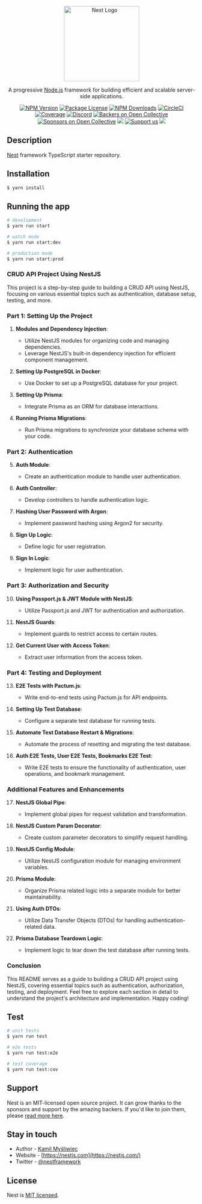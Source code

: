 <p align="center">
  <a href="http://nestjs.com/" target="blank"><img src="https://nestjs.com/img/logo-small.svg" width="200" alt="Nest Logo" /></a>
</p>

[circleci-image]: https://img.shields.io/circleci/build/github/nestjs/nest/master?token=abc123def456
[circleci-url]: https://circleci.com/gh/nestjs/nest

  <p align="center">A progressive <a href="http://nodejs.org" target="_blank">Node.js</a> framework for building efficient and scalable server-side applications.</p>
    <p align="center">
<a href="https://www.npmjs.com/~nestjscore" target="_blank"><img src="https://img.shields.io/npm/v/@nestjs/core.svg" alt="NPM Version" /></a>
<a href="https://www.npmjs.com/~nestjscore" target="_blank"><img src="https://img.shields.io/npm/l/@nestjs/core.svg" alt="Package License" /></a>
<a href="https://www.npmjs.com/~nestjscore" target="_blank"><img src="https://img.shields.io/npm/dm/@nestjs/common.svg" alt="NPM Downloads" /></a>
<a href="https://circleci.com/gh/nestjs/nest" target="_blank"><img src="https://img.shields.io/circleci/build/github/nestjs/nest/master" alt="CircleCI" /></a>
<a href="https://coveralls.io/github/nestjs/nest?branch=master" target="_blank"><img src="https://coveralls.io/repos/github/nestjs/nest/badge.svg?branch=master#9" alt="Coverage" /></a>
<a href="https://discord.gg/G7Qnnhy" target="_blank"><img src="https://img.shields.io/badge/discord-online-brightgreen.svg" alt="Discord"/></a>
<a href="https://opencollective.com/nest#backer" target="_blank"><img src="https://opencollective.com/nest/backers/badge.svg" alt="Backers on Open Collective" /></a>
<a href="https://opencollective.com/nest#sponsor" target="_blank"><img src="https://opencollective.com/nest/sponsors/badge.svg" alt="Sponsors on Open Collective" /></a>
  <a href="https://paypal.me/kamilmysliwiec" target="_blank"><img src="https://img.shields.io/badge/Donate-PayPal-ff3f59.svg"/></a>
    <a href="https://opencollective.com/nest#sponsor"  target="_blank"><img src="https://img.shields.io/badge/Support%20us-Open%20Collective-41B883.svg" alt="Support us"></a>
  <a href="https://twitter.com/nestframework" target="_blank"><img src="https://img.shields.io/twitter/follow/nestframework.svg?style=social&label=Follow"></a>
</p>
  <!--[![Backers on Open Collective](https://opencollective.com/nest/backers/badge.svg)](https://opencollective.com/nest#backer)
  [![Sponsors on Open Collective](https://opencollective.com/nest/sponsors/badge.svg)](https://opencollective.com/nest#sponsor)-->

## Description

[Nest](https://github.com/nestjs/nest) framework TypeScript starter repository.

## Installation

```bash
$ yarn install
```

## Running the app

```bash
# development
$ yarn run start

# watch mode
$ yarn run start:dev

# production mode
$ yarn run start:prod
```


### CRUD API Project Using NestJS

This project is a step-by-step guide to building a CRUD API using NestJS, focusing on various essential topics such as authentication, database setup, testing, and more.

### Part 1: Setting Up the Project

1. **Modules and Dependency Injection**:
    - Utilize NestJS modules for organizing code and managing dependencies.
    - Leverage NestJS's built-in dependency injection for efficient component management.

2. **Setting Up PostgreSQL in Docker**:
    - Use Docker to set up a PostgreSQL database for your project.

3. **Setting Up Prisma**:
    - Integrate Prisma as an ORM for database interactions.

4. **Running Prisma Migrations**:
    - Run Prisma migrations to synchronize your database schema with your code.

### Part 2: Authentication

5. **Auth Module**:
    - Create an authentication module to handle user authentication.

6. **Auth Controller**:
    - Develop controllers to handle authentication logic.

7. **Hashing User Password with Argon**:
    - Implement password hashing using Argon2 for security.

8. **Sign Up Logic**:
    - Define logic for user registration.

9. **Sign In Logic**:
    - Implement logic for user authentication.

### Part 3: Authorization and Security

10. **Using Passport.js & JWT Module with NestJS**:
    - Utilize Passport.js and JWT for authentication and authorization.

11. **NestJS Guards**:
    - Implement guards to restrict access to certain routes.

12. **Get Current User with Access Token**:
    - Extract user information from the access token.

### Part 4: Testing and Deployment

13. **E2E Tests with Pactum.js**:
    - Write end-to-end tests using Pactum.js for API endpoints.

14. **Setting Up Test Database**:
    - Configure a separate test database for running tests.

15. **Automate Test Database Restart & Migrations**:
    - Automate the process of resetting and migrating the test database.

16. **Auth E2E Tests, User E2E Tests, Bookmarks E2E Test**:
    - Write E2E tests to ensure the functionality of authentication, user operations, and bookmark management.

### Additional Features and Enhancements

17. **NestJS Global Pipe**:
    - Implement global pipes for request validation and transformation.

18. **NestJS Custom Param Decorator**:
    - Create custom parameter decorators to simplify request handling.

19. **NestJS Config Module**:
    - Utilize NestJS configuration module for managing environment variables.

20. **Prisma Module**:
    - Organize Prisma related logic into a separate module for better maintainability.

21. **Using Auth DTOs**:
    - Utilize Data Transfer Objects (DTOs) for handling authentication-related data.

22. **Prisma Database Teardown Logic**:
    - Implement logic to tear down the test database after running tests.

### Conclusion

This README serves as a guide to building a CRUD API project using NestJS, covering essential topics such as authentication, authorization, testing, and deployment. Feel free to explore each section in detail to understand the project's architecture and implementation. Happy coding!


## Test

```bash
# unit tests
$ yarn run test

# e2e tests
$ yarn run test:e2e

# test coverage
$ yarn run test:cov
```

## Support

Nest is an MIT-licensed open source project. It can grow thanks to the sponsors and support by the amazing backers. If you'd like to join them, please [read more here](https://docs.nestjs.com/support).

## Stay in touch

- Author - [Kamil Myśliwiec](https://kamilmysliwiec.com)
- Website - [https://nestjs.com](https://nestjs.com/)
- Twitter - [@nestframework](https://twitter.com/nestframework)

## License

Nest is [MIT licensed](LICENSE).
